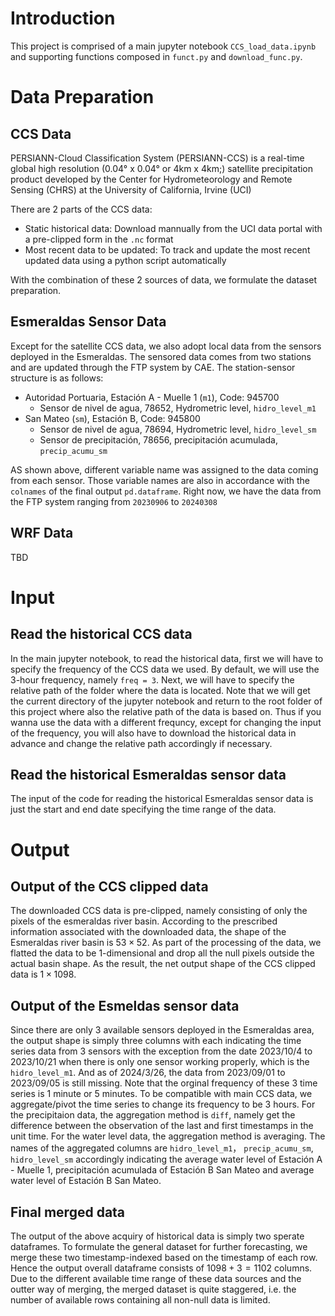 # Introduction

This project is comprised of a main jupyter notebook `CCS_load_data.ipynb` and supporting functions composed in `funct.py` and `download_func.py`. 

# Data Preparation
## CCS Data
PERSIANN-Cloud Classification System (PERSIANN-CCS) is a real-time global high resolution (0.04° x 0.04° or 4km x 4km;) satellite precipitation product developed by the Center for Hydrometeorology and Remote Sensing (CHRS) at the University of California, Irvine (UCI)

There are 2 parts of the CCS data:
- Static historical data: Download mannually from the UCI data portal with a pre-clipped form in the `.nc` format
- Most recent data to be updated: To track and update the most recent updated data using a python script automatically

With the combination of these 2 sources of data, we formulate the dataset preparation.

## Esmeraldas Sensor Data
Except for the satellite CCS data, we also adopt local data from the sensors deployed in the Esmeraldas. The sensored data comes from two stations and are updated through the FTP system by CAE.
The station-sensor structure is as follows:
- Autoridad Portuaria, Estación A - Muelle 1 (`m1`), Code: 945700
    - Sensor de nivel de agua, 78652, Hydrometric level, `hidro_level_m1`
- San Mateo (`sm`), Estación B, Code: 945800
    - Sensor de nivel de agua, 78694, Hydrometric level, `hidro_level_sm`
    - Sensor de precipitación, 78656, precipitación acumulada, `precip_acumu_sm`

AS shown above, different variable name was assigned to the data coming from each sensor. Those variable names are also in accordance with the `colnames` of the final output `pd.dataframe`.
Right now, we have the data from the FTP system ranging from `20230906` to `20240308`

## WRF Data
TBD

# Input
## Read the historical CCS data
In the main jupyter notebook, to read the historical data, first we will have to specify the frequency of the CCS data we used. By default, we will use the 3-hour frequency, namely `freq = 3`.
Next, we will have to specify the relative path of the folder where the data is located. Note that we will get the current directory of the jupyter notebook and return to the root folder of this project where also the relative path of the data is based on.
Thus if you wanna use the data with a different frequncy, except for changing the input of the frequency, you will also have to download the historical data in advance and change the relative path accordingly if necessary.
## Read the historical Esmeraldas sensor data
The input of the code for reading the historical Esmeraldas sensor data is just the start and end date specifying the time range of the data.

# Output
## Output of the CCS clipped data
The downloaded CCS data is pre-clipped, namely consisting of only the pixels of the esmeraldas river basin.
According to the prescribed information associated with the downloaded data, the shape of the Esmeraldas river basin is $53\times52$. As part of the processing of the data, we flatted the data to be 1-dimensional and drop all the null pixels outside the actual basin shape. As the result, the net output shape of the CCS clipped data is $1\times 1098$.
## Output of the Esmeldas sensor data
Since there are only 3 available sensors deployed in the Esmeraldas area, the output shape is simply three columns with each indicating the time series data from 3 sensors with the exception from the date 2023/10/4 to 2023/10/21 when there is only one sensor working properly, which is the `hidro_level_m1`.
And as of 2024/3/26, the data from 2023/09/01 to 2023/09/05 is still missing.
Note that the orginal frequency of these 3 time series is 1 minute or 5 minutes. To be compatible with main CCS data, we aggregate/pivot the time series to change its frequency to be 3 hours. For the precipitaion data, the aggregation method is `diff`, namely get the difference between the observation of the last and first timestamps in the unit time. For the water level data, the aggregation method is averaging.
The names of the aggregated columns are `hidro_level_m1`， `precip_acumu_sm`, `hidro_level_sm` accordingly indicating the average water level of Estación A - Muelle 1, precipitación acumulada of Estación B San Mateo and average water level of Estación B San Mateo.
## Final merged data
The output of the above acquiry of historical data is simply two sperate dataframes. To formulate the general dataset for further forecasting, we merge these two timestamp-indexed based on the timestamp of each row. Hence the output overall dataframe consists of $1098+3=1102$ columns.
Due to the different available time range of these data sources and the outter way of merging, the merged dataset is quite staggered, i.e. the number of available rows containing all non-null data is limited.